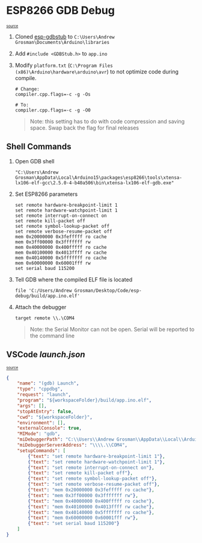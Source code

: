 # ESP8266 GDB Debug

<sub><sup>[source](https://arduino-esp8266.readthedocs.io/en/latest/gdb.html)</sup></sub>

1. Cloned [esp-gdbstub](https://github.com/espressif/esp-gdbstub) to `C:\Users\Andrew Grosman\Documents\Arduino\libraries`

2. Add `#include <GDBStub.h>` to `app.ino`

3. Modify `platform.txt` (`C:\Program Files (x86)\Arduino\hardware\arduino\avr`) to not optimize code during compile.

    ```
    # Change:
    compiler.cpp.flags=-c -g -Os

    # To:
    compiler.cpp.flags=-c -g -O0
    ```

    > Note: this setting has to do with code compression and saving space. Swap back the flag for final releases

## Shell Commands

1. Open GDB shell
	```DOS
	"C:\Users\Andrew Grosman\AppData\Local\Arduino15\packages\esp8266\tools\xtensa-lx106-elf-gcc\2.5.0-4-b40a506\bin\xtensa-lx106-elf-gdb.exe"
	```

2. Set ESP8266 parameters

	```
	set remote hardware-breakpoint-limit 1
	set remote hardware-watchpoint-limit 1
	set remote interrupt-on-connect on
	set remote kill-packet off
	set remote symbol-lookup-packet off
	set remote verbose-resume-packet off
	mem 0x20000000 0x3fefffff ro cache
	mem 0x3ff00000 0x3fffffff rw
	mem 0x40000000 0x400fffff ro cache
	mem 0x40100000 0x4013ffff rw cache
	mem 0x40140000 0x5fffffff ro cache
	mem 0x60000000 0x60001fff rw
	set serial baud 115200
	```

3. Tell GDB where the compiled ELF file is located

	```
	file 'C:/Users/Andrew Grosman/Desktop/Code/esp-debug/build/app.ino.elf'
	```

4. Attach the debugger

	```
	target remote \\.\COM4
	```
	
	> Note: the Serial Monitor can not be open. Serial will be reported to the command line

## VSCode *launch.json*

<sub><sup>[source](https://github.com/microsoft/vscode-cpptools/issues/1447#issuecomment-517906636)</sup></sub>

```JSON
{
    "name": "(gdb) Launch",
    "type": "cppdbg",
    "request": "launch",
    "program": "${workspaceFolder}/build/app.ino.elf",
    "args": [],
    "stopAtEntry": false,
    "cwd": "${workspaceFolder}",
    "environment": [],
    "externalConsole": true,
    "MIMode": "gdb",
    "miDebuggerPath": "C:\\Users\\Andrew Grosman\\AppData\\Local\\Arduino15\\packages\\esp8266\\tools\\xtensa-lx106-elf-gcc\\2.5.0-4-b40a506\\bin\\xtensa-lx106-elf-gdb.exe",
    "miDebuggerServerAddress": "\\\\.\\COM4",
    "setupCommands": [
        {"text": "set remote hardware-breakpoint-limit 1"},
        {"text": "set remote hardware-watchpoint-limit 1"},
        {"text": "set remote interrupt-on-connect on"},
        {"text": "set remote kill-packet off"},
        {"text": "set remote symbol-lookup-packet off"},
        {"text": "set remote verbose-resume-packet off"},
        {"text": "mem 0x20000000 0x3fefffff ro cache"},
        {"text": "mem 0x3ff00000 0x3fffffff rw"},
        {"text": "mem 0x40000000 0x400fffff ro cache"},
        {"text": "mem 0x40100000 0x4013ffff rw cache"},
        {"text": "mem 0x40140000 0x5fffffff ro cache"},
        {"text": "mem 0x60000000 0x60001fff rw"},
        {"text": "set serial baud 115200"}
    ]
}
```
